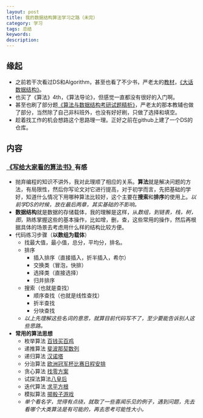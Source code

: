 ```yaml
---
layout: post  
title: 我的数据结构算法学习之路（未完）    
category: 学习    
tags: 总结        
keywords:       
description:    
---  
```



##  缘起
+ 之前若干次看过DS和Algorithm，甚至也看了不少书，严老太的[教材](https://book.douban.com/subject/2024655/)，[《大话数据结构》](https://book.douban.com/subject/6424904/)。
+ 也买了《算法》4th，《算法导论》，但感觉一直都没有很好的入门啊。
+ 甚至也刷了部分题[《算法与数据结构考研试题精析》](https://book.douban.com/subject/1186808/)，严老太的那本教辅也做了部分，当然除了自己非科班外，也没有好好刷，只做了选择和填空。
+ 趁着找工作的机会想路这个思路理一理。正好之前在github上建了一个DS的仓库。

##  内容
###  [《写给大家看的算法书》](https://book.douban.com/subject/26821588/)有感
+ 抛弃编程的知识不讲外，我对此理顺了相应的关系。**算法**就是解决问题的方法，有局限性，然后你写论文对它进行提高，对于初学而言，先把基础的学好，知道什么情况下用哪种算法比较好，这个主要在**搜索**和**排序**的使用上。*以前学DS的时候，放在最后两章，其实基础的不影响。*
+ **数据结构**就是数据的存储载体，我的理解是这样，从*数组，到链表，栈，树，图*，熟练掌握这些的基本操作，比如增，删，查，这些常用的操作，然后再根据具体的场景去考虑用什么样的结构比较方便。 
+ 代码练习步骤（**以数组为载体**）
	+  找最大值，最小值，总分，平均分，排名。
	+  排序
		+  插入排序（直接插入，折半插入，希尔）
		+  交换类（冒泡，快排）
		+  选择类（直接选择）
		+  归并排序
	+  搜索（也就是查找）
		+  顺序查找（也就是线性查找）
		+  折半查找
		+  分块查找
	+ *以上先理解这些名词的意思，就算目前代码写不了，至少要能告诉别人这些思路。*
+ **常用的算法思想**
	+ 枚举算法  [百钱买百鸡]()
	+ 递推算法  [斐波那契数列]()
	+ 递归算法  [汉诺塔]()
	+ 分治算法  [欧洲冠军杯比赛日程安排]()
	+ 贪心算法  [找零方案]()
	+ 试探法算法[八皇后]()
	+ 迭代算法  [求平方根]()
	+ 模拟算法  [掷骰子游戏]()
	+ *单个看名字，觉得有点绕，就取了一些喜闻乐见的例子，遇到问题，先去看哪个大类算法是有可能的，再去思考可能性大小。*